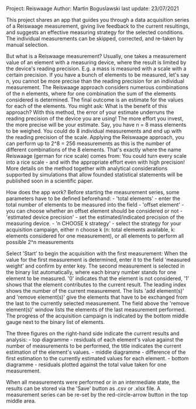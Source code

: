 Project: Reiswaage
Author: Martin Boguslawski
last update: 23/07/2021

This project shares an app that guides you through a data acquisition series of a Reiswaage measurement, giving live feedback to the current resultings, and suggests an effective measuring strategy for the selected conditions. The individual measurements can be skipped, corrected, and re-taken by manual selection.

But what is a Reiswaage measurement? 
Usually, one takes a measurement value of an element with a measuring device, where the result is limited by the device's reading precision. E.g. a mass is measured with a scale with a certain precision. If you have a bunch of elements to be measured, let's say n, you cannot be more precise than the reading precision for an individual measurement. The Reiswaage approach considers numerous combinations of the n elements, where for one combination the sum of the elements considered is determined. The final outcome is an estimate for the values for each of the elements. 
You might ask: What is the benefit of this approach? With this method, the error of your estimate underruns the reading precision of the device you are using! The more effort you invest, the more precise will be your estimate. Say, you have n = 8 mass elements to be weighed. You could do 8 individual measurements and end up with the reading precision of the scale. Applying the Reiswaage approach, you can perform up to 2^8 = 256 measurements as this is the number of different combinations of the 8 elements. That's exactly where the name Reiswaage (german for rice scale) comes from: You could turn every scale into a rice scale - and with the appropriate effort even with high precision!
More details on the method together with analytical considerations supported by simulations that allow founded statistical statements will be published soon in a scientific paper.

How does the app work?
Before starting the measurement series, some parameters have to be defined beforehand:
	- 	'total elements' - enter the total number of elements to be measured into the field
	- 	'offset element' - you can choose whether an offset element should be considered or not
	- 	'estimated device precision' - set the estimated/indicated precision of the measuring device.
	-	'n CHOOSE k strategy' - select the strategy for your acquisition campaign, either n choose k (n: total elements available, k: elements considered for one measurement), or all elements to perform all possible 2^n measurements

Select 'Start' to begin the acquisition with the first measurement:
When the value for the first measurement is determined, enter it to the field 'measured weight' and confirm by enter key.
The second measurement is selected in the binary list automatically, where each binary number stands for one element to be measured.
'0' indicates that the element is not considered, '1' shows that the element contributes to the current result.
The leading index shows the number of the current measurement.
The lists 'add element(s)' and 'remove element(s)' give the elements that have to be exchanged from the last to the currently selected measurement.
The field above the 'remove element(s)' window lists the elements of the last measurement performed.
The progress of the acquisition campaign is indicated by the bottom middle gauge next to the binary list of elements.

The three figures on the right-hand side indicate the current results and analysis:
	- top diagramme - residuals of each element's value against the number of measurements to be performed, the title indicates the current estimation of the element's values.
	- middle diagramme - difference of the first estimation to the currently estimated values for each element.
	- bottom diagramme - residuals plotted against the total value taken for one measurement.

When all measurements were performed or in an intermediate state, the results can be stored via the 'Save' button as .csv or .xlsx file.
A measurement series can be re-set by the red-circle-arrow button in the top middle area.